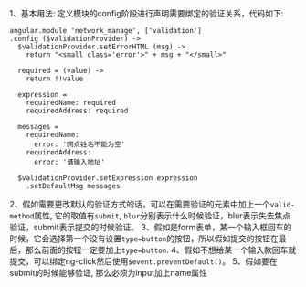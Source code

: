 1、基本用法: 定义模块的config阶段进行声明需要绑定的验证关系，代码如下:
```
angular.module 'network_manage', ['validation']
.config ($validationProvider) ->
  $validationProvider.setErrorHTML (msg) ->
    return "<small class='error'>" + msg + "</small>"

  required = (value) ->
    return !!value

  expression =
    requiredName: required
    requiredAddress: required

  messages =
    requiredName:
      error: '网点姓名不能为空'
    requiredAddress:
      error: '请输入地址'

  $validationProvider.setExpression expression
    .setDefaultMsg messages

```

2、假如需要更改默认的验证方式的话，可以在需要验证的元素中加上一个`valid-method`属性, 它的取值有`submit`, `blur`分别表示什么时候验证，blur表示失去焦点验证，submit表示提交的时候验证。
3、假如是form表单，某一个输入框回车的时候，它会选择第一个没有设置`type=button`的按钮，所以假如提交的按钮在最后，那么前面的按钮一定要加上`type=button`.
4、假如不想给某一个输入款回车就提交，可以绑定ng-click然后使用`$event.preventDefault()`。
5、假如要在submit的时候能够验证, 那么必须为input加上name属性
